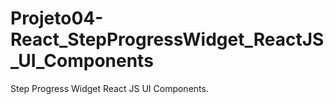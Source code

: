 # Projeto04-React_StepProgressWidget_ReactJS_UI_Components
Step Progress Widget  React JS  UI Components.
